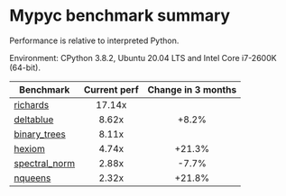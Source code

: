 # Mypyc benchmark summary

Performance is relative to interpreted Python.

Environment: CPython 3.8.2, Ubuntu 20.04 LTS and Intel Core i7-2600K (64-bit).

| Benchmark | Current perf | Change in 3 months |
| --- | :---: | :---: |
| [richards](benchmarks/richards.md) | 17.14x |  |
| [deltablue](benchmarks/deltablue.md) | 8.62x | +8.2% |
| [binary_trees](benchmarks/binary_trees.md) | 8.11x |  |
| [hexiom](benchmarks/hexiom.md) | 4.74x | +21.3% |
| [spectral_norm](benchmarks/spectral_norm.md) | 2.88x | -7.7% |
| [nqueens](benchmarks/nqueens.md) | 2.32x | +21.8% |
